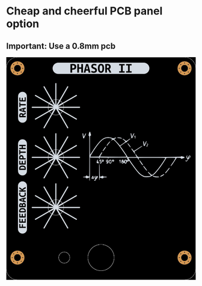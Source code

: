 # Cheap and cheerful PCB panel option

## Important: Use a 0.8mm pcb

![Jack panel](./docs/2D/panel_front.jpg)